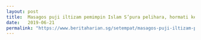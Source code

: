 ```yaml
---
layout: post
title:  Masagos puji iltizam pemimpin Islam S’pura pelihara, hormati keharmonian kaum
date:   2019-06-21
permalink: "https://www.beritaharian.sg/setempat/masagos-puji-iltizam-pemimpin-islam-s%E2%80%99pura-pelihara-hormati-keharmonian-kaum"
---
```


